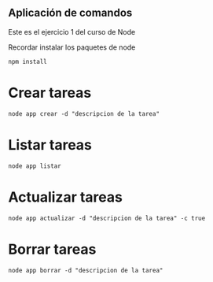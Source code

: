 ## Aplicación de comandos

Este es el ejercicio 1 del curso de Node

Recordar instalar los paquetes de node
````
npm install
````

# Crear tareas
````
node app crear -d "descripcion de la tarea"
````

# Listar tareas
````
node app listar
````

# Actualizar tareas
````
node app actualizar -d "descripcion de la tarea" -c true
````

# Borrar tareas
````
node app borrar -d "descripcion de la tarea"
````